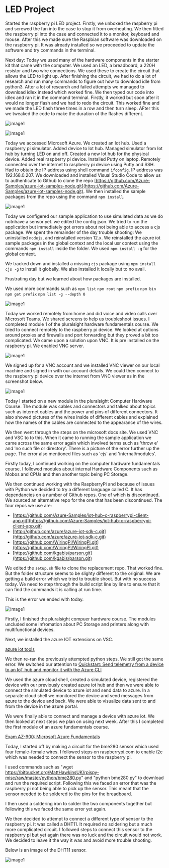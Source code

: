 # LED Project

Started the raspberry pi LED project. Firstly, we unboxed the raspberry pi and screwed the fan into the case to stop it from overheating. We then fitted the raspberry pi into the case and connected it to a monitor, keyboard and mouse. After this we made sure the Raspbian software was downloaded on the raspberry pi. It was already installed so we proceeded to update the software and try commands in the terminal.

Next day: Today we used many of the hardware components in the starter kit that came with the computer. We used an LED, a breadboard, a 220H resistor and two wire connections. We used these to create the circuit that allows the LED to light up. After finishing the circuit, we had to do a lot of research and run many commands to figure out how to download idle from python3. After a lot of research and failed attempts we managed to download idlex instead which worked fine. We then typed our code into idlex and ran it in the command terminal. Firstly, it worked but soon after it would no longer flash and we had to redo the circuit. This worked fine and we made the LED flash three times in a row and then turn sleep. AFter this we tweaked the code to make the duration of the flashes different.



![image1](./images/raspberrypi-1.jpeg)


![image1](./images/raspberrypi-2.jpeg)

Today we accessed Microsoft Azure.
We created an Iot hub.
Used a raspberry pi simulator.
Added device to Iot hub.
Managed simulator from Iot hub by turning LED on and off.
Created a new Iot hub for the physical device.
Added real raspberry pi device.
Installed Putty on laptop.
Remotely connected over the internet to raspberry pi device using Putty and SSH.
Had to obtain the IP address using shell command `ifconfig`.
IP address was 192.168.0.207.
We downloaded and installed Visual Studio Code to allow us to authenticate to Github to clone the repo [https://github.com/Azure-Samples/azure-iot-samples-node.git](https://github.com/Azure-Samples/azure-iot-samples-node.git).
We then installed the sample packages from the repo using the command `npm install`.


![image1](./images/raspberrypi-3.jpeg)


Today we configered our sample application to use simulated data as we do notnhave a sensor yet.
we edited the config.json.
We tried to run the application but immediately got errors about not being able to access a cjs package.
We spent the remainder of the day trouble shooting:
We uninstalled `nodejs`, and reinstalled version 12.x.
We reinstalled the azure iot sample packages in the global context and the local usr context using the commands `npm install` inside the folder. We used `npm install -g` for the global context.

We tracked down and installed a missing `cjs` package using `npm install cjs -g` to install it globally. We also installed it locally but to no avail.

Frustrating day but we learned about how packages are installed.

We used more commands such as `npm list` `npm root` `npm prefix` `npm bin` `npm get prefix` `npm list -g --depth 0` 


![image1](./images/emailgrab.png)


Today we worked remotely from home and did voice and video calls over Microsoft Teams. We shared screens to help us troubleshoot issues. I completed module 1 of the pluralsight hardware fundamentals course. We tried to connect remotely to the raspberry pi device. We looked at options around proxies and firewalls and port forwarding but they proved a bit too complicated. We came upon a solution upon VNC. It is pre installed on the raspberry pi. We enabled VNC server.


![image1](./images/raspberrypi-4.jpeg)


We signed up for a VNC account and we installed VNC viewer on our local machine and signed in with our account details. We could then connect to the raspberry pi device over the internet from VNC viewer as in the screenshot below.



![image1](./images/raspberrypi-5.jpeg)

Today I started on a new module in the pluralsight Computer Hardware Course. The module was cables and connectors and talked about topics such as internet cables and the power and pins of different connectors. It also showed pictures of the wires inside of different cables and explained how the names of the cables are connected to the appearance of the wires.

We then went through the steps on the microsoft docs site. We used VNC and VSC to to this. When it came to running the sample application we came across the same error again which involved terms such as 'throw e' and 'no such file or directory'. There is a picture of the error further up the page. The error also mentioned files such as 'cjs' and 'internal/modules'.

Firstly today, I continued working on the computer hardware fundamentals course. I followed modules about internal Hardware Components such as Mobos and CPUs and then another topic being PC Storage.

We then continued working with the RaspberryPi and because of issues with Python we decided to try a different language called C. It has dependancies on a number of Github repos. One of which is discontinued. We sourced an alternative repo for the one that has been discontinued. The four repos we use are:

- [https://github.com/Azure-Samples/iot-hub-c-raspberrypi-client-app.git](https://github.com/Azure-Samples/iot-hub-c-raspberrypi-client-app.git)
- [http://github.com/azure/azure-iot-sdk-c.git](http://github.com/azure/azure-iot-sdk-c.git)
- [https://github.com/WiringPi/WiringPi.git](https://github.com/WiringPi/WiringPi.git)
- [https://github.com/kgabis/parson.git](https://github.com/kgabis/parson.git)

We edited the `setup.sh` file to clone the replacement repo. That worked fine. But the folder structure seems to be slighty different to the original. We are getting a build error which we tried to trouble shoot. But with no success today. We need to step through the build script line by line to ensure that it can find the commands it is calling at run time.

This is the error we ended with today.

![image1](./images/raspberrypi-6.png)


Firstly, I finished the pluralsight compuer hardware course. The modules uncluded some infromation about PC Storage and printers along with multifunctional devices.

Next, we installed the azure IOT extensions on VSC.

[azure iot tools](https://marketplace.visualstudio.com/items?itemName=vsciot-vscode.azure-iot-tools)

We then re-ran the previously attempted python steps. We still got the same error. We switched our attention to [Quickstart: Send telemetry from a device to an IoT hub and monitor it with the Azure CLI](https://docs.microsoft.com/en-us/azure/iot-hub/quickstart-send-telemetry-cli)

We used the azure cloud shell, created a simulated device, registered the device with our previously created azure iot hub and then we were able to connect the simulated device to azure iot and send data to azure. In a separate cloud shell we monitored the device and send messages from azure to the device and back. We were able to visualize data sent to and from the device in the azure portal. 

We were finally able to connect and manage a device with azure iot. We then looked at next steps we plan on using next week. After this I completed the first module of an azure fundamentals course.

[Exam AZ-900: Microsoft Azure Fundamentals](https://docs.microsoft.com/en-us/learn/certifications/exams/az-900)

Today, I started off by making a circuit for the bme280 sensor which used four female-female wires. I followed steps on raspberrypi.com to enable i2c which was needed to connect the sensor to the raspberry pi.

I used commands such as  "wget https://bitbucket.org/MattHawkinsUK/rpispy-misc/raw/master/python/bme280.py" and "python bme280.py" to download and run the required script. Following this we faced an error that was the raspberry pi not being able to pick up the sensor. This meant that the sensor needed to be soldered to the pins for the breadboard.

I then used a soldering iron to solder the two components together but following this we faced the same error yet again.

We then decided to attempt to connect a different type of sensor to the raspberry pi. It was called a DHT11. It required no soldering but a much more complicated circuit. I followed steps to connect this sensor to the raspberry pi but yet again there was no luck and the circuit would not work. We decided to leave it the way it was and avoid more trouble shooting.

Below is an image of the DHT11 sensor.

![image1](./images/raspberrypi-7.png)

